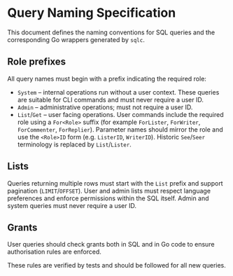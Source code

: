# Query Naming Specification

This document defines the naming conventions for SQL queries and the corresponding
Go wrappers generated by `sqlc`.

## Role prefixes

All query names must begin with a prefix indicating the required role:

- `System` – internal operations run without a user context. These
  queries are suitable for CLI commands and must never require a user ID.
- `Admin` – administrative operations; must not require a user ID.
- `List`/`Get` – user facing operations. User commands include the
  required role using a `For<Role>` suffix (for example `ForLister`,
  `ForWriter`, `ForCommenter`, `ForReplier`). Parameter names should
  mirror the role and use the `<Role>ID` form (e.g. `ListerID`,
  `WriterID`). Historic `See`/`Seer` terminology is replaced by
  `List`/`Lister`.

## Lists

Queries returning multiple rows must start with the `List` prefix and
support pagination (`LIMIT`/`OFFSET`). User and admin lists must respect
language preferences and enforce permissions within the SQL itself.
Admin and system queries must never require a user ID.

## Grants

User queries should check grants both in SQL and in Go code to ensure
authorisation rules are enforced.

These rules are verified by tests and should be followed for all new
queries.
